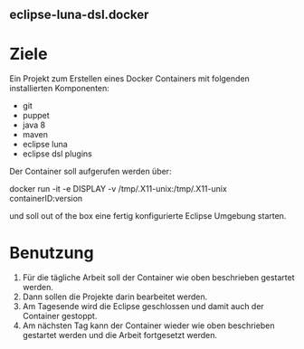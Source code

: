 ## eclipse-luna-dsl.docker 

# Ziele

Ein Projekt zum Erstellen eines Docker Containers mit folgenden installierten Komponenten:

* git
* puppet
* java 8
* maven
* eclipse luna
* eclipse dsl plugins

Der Container soll aufgerufen werden über:

  docker run -it -e DISPLAY -v /tmp/.X11-unix:/tmp/.X11-unix containerID:version

und soll out of the box eine fertig konfigurierte Eclipse Umgebung starten.

# Benutzung

1. Für die tägliche Arbeit soll der Container wie oben beschrieben gestartet werden.
2. Dann sollen die Projekte darin bearbeitet werden.
3. Am Tagesende wird die Eclipse geschlossen und damit auch der Container gestoppt.
4. Am nächsten Tag kann der Container wieder wie oben beschrieben gestartet werden und die Arbeit fortgesetzt werden.